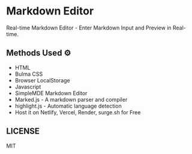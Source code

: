 # Markdown Editor

Real-time Markdown Editor - Enter Markdown Input and Preview in Real-time.

## Methods Used ⚙

- HTML
- Bulma CSS
- Browser LocalStorage
- Javascript
- SimpleMDE Markdown Editor
- Marked.js - A markdown parser and compiler
- highlight.js - Automatic language detection
- Host it on Netlify, Vercel, Render, surge.sh for Free

## LICENSE

MIT
